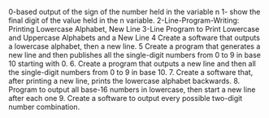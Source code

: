 0-based output of the sign of the number held in the variable n
1- show the final digit of the value held in the n variable.
2-Line-Program-Writing: Printing Lowercase Alphabet, New Line
3-Line Program to Print Lowercase and Uppercase Alphabets and a New Line
4 Create a software that outputs a lowercase alphabet, then a new line.
5 Create a program that generates a new line and then publishes all the single-digit numbers from 0 to 9 in base 10 starting with 0.
6. Create a program that outputs a new line and then all the single-digit numbers from 0 to 9 in base 10.
7. Create a software that, after printing a new line, prints the lowercase alphabet backwards.
8. Program to output all base-16 numbers in lowercase, then start a new line after each one
9. Create a software to output every possible two-digit number combination.
